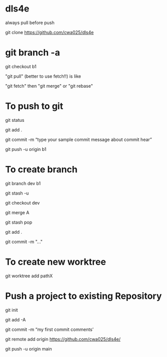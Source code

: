 # dls4e
always pull before push

git clone https://github.com/cwa025/dls4e

# git branch -a
git checkout b1

"git pull" (better to use fetch!!) is like

"git fetch" then
"git merge" or "git rebase"

# To push to git
git status

git add  .

git commit -m “type your sample commit message about commit hear”

git push -u origin b1

# To create branch
git branch dev b1

git stash -u

git checkout dev

git merge A

git stash pop

git add .

git commit -m "..."

# To create new worktree
git worktree add pathX

# Push a project to existing Repository
git init

git add -A

git commit -m “my first commit comments’

git remote add origin https://github.com/cwa025/dls4e/

git push -u origin main